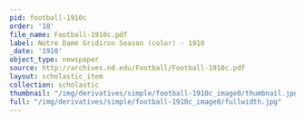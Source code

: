 ```yaml
---
pid: football-1910c
order: '10'
file_name: Football-1910c.pdf
label: Notre Dame Gridiron Season (color) - 1910
_date: '1910'
object_type: newspaper
source: http://archives.nd.edu/Football/Football-1910c.pdf
layout: scholastic_item
collection: scholastic
thumbnail: "/img/derivatives/simple/football-1910c_image0/thumbnail.jpg"
full: "/img/derivatives/simple/football-1910c_image0/fullwidth.jpg"
---
```

